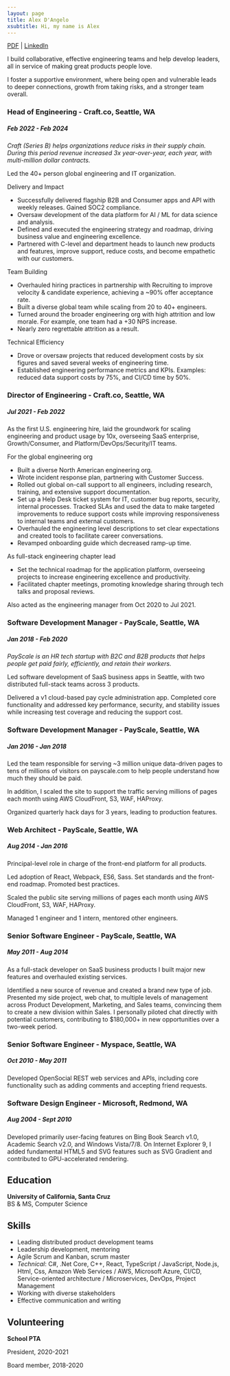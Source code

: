 ```yaml
---
layout: page
title: Alex D'Angelo
xsubtitle: Hi, my name is Alex
---
```

[PDF](https://www.alexdangelo.com/alex-dangelo-resume-2024-09-09.pdf) | [LinkedIn](https://www.linkedin.com/in/alexdangelo/)

I build collaborative, effective engineering teams and help develop leaders, all in service of making great products people love.

I foster a supportive environment, where being open and vulnerable leads to deeper connections, growth from taking risks, and a stronger team overall.

### Head of Engineering - Craft.co, Seattle, WA ###
##### *Feb 2022 - Feb 2024* #####

*Craft (Series B) helps organizations reduce risks in their supply chain. During this period revenue increased 3x year-over-year, each year, with multi-million dollar contracts.*

Led the 40+ person global engineering and IT organization.

Delivery and Impact
* Successfully delivered flagship B2B and Consumer apps and API with weekly releases. Gained SOC2 compliance.
* Oversaw development of the data platform for AI / ML for data science and analysis. 
* Defined and executed the engineering strategy and roadmap, driving business value and engineering excellence.
* Partnered with C-level and department heads to launch new products and features, improve support, reduce costs, and become empathetic with our customers.

Team Building
* Overhauled hiring practices in partnership with Recruiting to improve velocity & candidate experience, achieving a ~90% offer acceptance rate. 
* Built a diverse global team while scaling from 20 to 40+ engineers. 
* Turned around the broader engineering org with high attrition and low morale. For example, one team had a +30 NPS increase.
* Nearly zero regrettable attrition as a result.

Technical Efficiency
* Drove or oversaw projects that reduced development costs by six figures and saved several weeks of engineering time.
* Established engineering performance metrics and KPIs. Examples: reduced data support costs by 75%, and CI/CD time by 50%.

### Director of Engineering - Craft.co, Seattle, WA ###
##### *Jul 2021 - Feb 2022* #####

As the first U.S. engineering hire, laid the groundwork for scaling engineering and product usage by 10x, overseeing SaaS enterprise, Growth/Consumer, and Platform/DevOps/Security/IT teams.

For the global engineering org
* Built a diverse North American engineering org.
* Wrote incident response plan, partnering with Customer Success.
* Rolled out global on-call support to all engineers, including research, training, and extensive support documentation.
* Set up a Help Desk ticket system for IT, customer bug reports, security, internal processes. Tracked SLAs and used the data to make targeted improvements to reduce support costs while improving responsiveness to internal teams and external customers.
* Overhauled the engineering level descriptions to set clear expectations and created tools to facilitate career conversations.
* Revamped onboarding guide which decreased ramp-up time.

As full-stack engineering chapter lead
* Set the technical roadmap for the application platform, overseeing projects to increase engineering excellence and productivity.
* Facilitated chapter meetings, promoting knowledge sharing through tech talks and proposal reviews.

Also acted as the engineering manager from Oct 2020 to Jul 2021.

### Software Development Manager - PayScale, Seattle, WA ###
##### *Jan 2018 - Feb 2020* #####

*PayScale is an HR tech startup with B2C and B2B products that helps people get paid fairly, efficiently, and retain their workers.*

Led software development of SaaS business apps in Seattle, with two distributed full-stack teams across 3 products.

Delivered a v1 cloud-based pay cycle administration app. Completed core functionality and addressed key performance, security, and stability issues while increasing test coverage and reducing the support cost.

### Software Development Manager - PayScale, Seattle, WA ###
##### *Jan 2016 - Jan 2018* #####
Led the team responsible for serving ~3 million unique data-driven pages to tens of millions of visitors on payscale.com to help people understand how much they should be paid. 

In addition, I scaled the site to support the traffic serving millions of pages each month using AWS CloudFront, S3, WAF, HAProxy.

Organized quarterly hack days for 3 years, leading to production features.


### Web Architect - PayScale, Seattle, WA ###
##### *Aug 2014 - Jan 2016* #####
Principal-level role in charge of the front-end platform for all products.

Led adoption of React, Webpack, ES6, Sass. Set standards and the front-end roadmap. Promoted best practices.

Scaled the public site serving millions of pages each month using AWS CloudFront, S3, WAF, HAProxy.

Managed 1 engineer and 1 intern, mentored other engineers.

### Senior Software Engineer - PayScale, Seattle, WA ###
##### *May 2011 - Aug 2014* #####

As a full-stack developer on SaaS business products I built major new features and overhauled existing services.

Identified a new source of revenue and created a brand new type of job. Presented my side project, web chat, to multiple levels of management across Product Development, Marketing, and Sales teams, convincing them to create a new division within Sales. I personally piloted chat directly with potential customers, contributing to $180,000+ in new opportunities over a two-week period.

### Senior Software Engineer - Myspace, Seattle, WA ###
##### *Oct 2010 - May 2011* #####
Developed OpenSocial REST web services and APIs, including core functionality such as adding comments and accepting friend requests.

### Software Design Engineer - Microsoft, Redmond, WA ###
##### *Aug 2004 - Sept 2010* #####
Developed primarily user-facing features on Bing Book Search v1.0, Academic Search v2.0, and Windows Vista/7/8. On Internet Explorer 9, I added fundamental HTML5 and SVG features such as SVG Gradient and contributed to GPU-accelerated rendering.

## Education ##
**University of California, Santa Cruz**<br>
BS & MS, Computer Science

## Skills ##
* Leading distributed product development teams
* Leadership development, mentoring
* Agile Scrum and Kanban, scrum master
* *Technical*: C#, .Net Core, C++, React, TypeScript / JavaScript, Node.js, Html, Css, Amazon Web Services / AWS, Microsoft Azure, CI/CD, Service-oriented architecture / Microservices, DevOps, Project Management
* Working with diverse stakeholders
* Effective communication and writing

## Volunteering ##
**School PTA**

President, 2020-2021

Board member, 2018-2020
